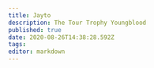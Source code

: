 ```yaml
---
title: Jayto
description: The Tour Trophy Youngblood
published: true
date: 2020-08-26T14:38:28.592Z
tags: 
editor: markdown
---
```


<p></p>